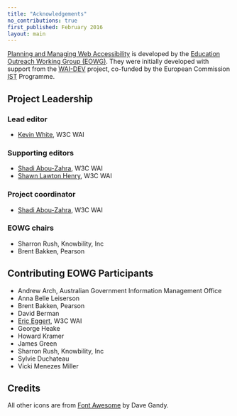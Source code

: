 ```yaml
---
title: "Acknowledgements"
no_contributions: true
first_published: February 2016
layout: main
---
```


[Planning and Managing Web Accessibility](index.html) is developed by the [Education Outreach Working Group (EOWG)](/WAI/EO/). They were initially developed with support from the [WAI-DEV](/WAI/DEV/) project, co-funded by the European Commission <abbr title="Information Society Technologies">IST</abbr> Programme.

## Project Leadership

### Lead editor

* [Kevin White](/People/#kevin), W3C WAI

### Supporting editors

* [Shadi Abou-Zahra](/People/shadi), W3C WAI
* [Shawn Lawton Henry](/People/shawn), W3C WAI

### Project coordinator

* [Shadi Abou-Zahra](/People/shadi), W3C WAI

### EOWG chairs

* Sharron Rush, Knowbility, Inc
* Brent Bakken, Pearson

## Contributing EOWG Participants

* Andrew Arch, Australian Government Information Management Office
* Anna Belle Leiserson
* Brent Bakken, Pearson
* David Berman
* [Eric Eggert](/People/yatil), W3C WAI
* George Heake
* Howard Kramer
* James Green
* Sharron Rush, Knowbility, Inc
* Sylvie Duchateau
* Vicki Menezes Miller

## Credits

All other icons are from [Font Awesome](http://fontawesome.io) by Dave Gandy.
